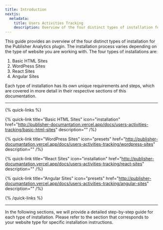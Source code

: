 ```yaml
---
title: Introduction
nextjs:
  metadata:
    title: Users Activities Tracking
    description: Overview of the four distinct types of installation for the Publisher Analytics plugin.
---
```


This guide provides an overview of the four distinct types of installation for the Publisher Analytics plugin. The installation process varies depending on the type of website you are working with. The four types of installations are:

1. Basic HTML Sites
2. WordPress Sites
3. React Sites
4. Angular Sites

Each type of installation has its own unique requirements and steps, which are covered in more detail in their respective sections of this documentation.

---

{% quick-links %}

{% quick-link title="Basic HTML Sites" icon="installation" href="http://publisher-documantation.vercel.app/docs/users-activities-tracking/basic-html-sites" description="" /%}

{% quick-link title="WordPress Sites" icon="presets" href="http://publisher-documantation.vercel.app/docs/users-activities-tracking/wordpress-sites" description="" /%}

{% quick-link title="React Sites" icon="installation" href="http://publisher-documantation.vercel.app/docs/users-activities-tracking/react-sites" description="" /%}

{% quick-link title="Angular Sites" icon="presets" href="http://publisher-documantation.vercel.app/docs/users-activities-tracking/angular-sites" description="" /%}

{% /quick-links %}

---

In the following sections, we will provide a detailed step-by-step guide for each type of installation. Please refer to the section that corresponds to your website type for specific installation instructions.
